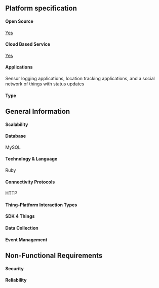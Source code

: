 ## Platform specification
#### Open Source
[Yes](https://github.com/iobridge/thingspeak)

#### Cloud Based Service
[Yes](https://thingspeak.com/prices)

#### Applications
Sensor logging applications,
location tracking applications,
and a social network of things with status updates

#### Type

## General Information

#### Scalability

#### Database
MySQL

#### Technology & Language
Ruby

#### Connectivity Protocols
HTTP

#### Thing-Platform Interaction Types

#### SDK 4 Things

#### Data Collection

#### Event Management

## Non-Functional Requirements

#### Security

#### Reliability
